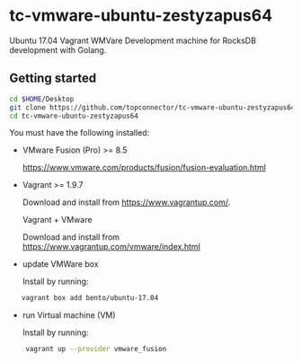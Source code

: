 # tc-vmware-ubuntu-zestyzapus64

Ubuntu 17.04 Vagrant WMVare Development machine for RocksDB development with Golang.

## Getting started

```bash
cd $HOME/Desktop
git clone https://github.com/topconnector/tc-vmware-ubuntu-zestyzapus64
cd tc-vmware-ubuntu-zestyzapus64
```

You must have the following installed:

* VMware Fusion (Pro) >= 8.5
  
  https://www.vmware.com/products/fusion/fusion-evaluation.html
    
* Vagrant >= 1.9.7

  Download and install from https://www.vagrantup.com/.

  Vagrant + VMware
  
  Download and install from https://www.vagrantup.com/vmware/index.html
     
* update VMWare box

  Install by running: 
    
```bash
   vagrant box add bento/ubuntu-17.04
```
    
* run Virtual machine (VM)

  Install by running: 
  
```bash
    vagrant up --provider vmware_fusion
```
